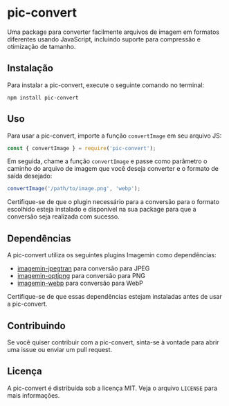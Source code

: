 # pic-convert

Uma package para converter facilmente arquivos de imagem em formatos diferentes usando JavaScript, incluindo suporte para compressão e otimização de tamanho.

## Instalação

Para instalar a pic-convert, execute o seguinte comando no terminal:

```
npm install pic-convert
```

## Uso

Para usar a pic-convert, importe a função `convertImage` em seu arquivo JS:

```javascript
const { convertImage } = require('pic-convert');
```

Em seguida, chame a função `convertImage` e passe como parâmetro o caminho do arquivo de imagem que você deseja converter e o formato de saída desejado:

```javascript
convertImage('/path/to/image.png', 'webp');
```

Certifique-se de que o plugin necessário para a conversão para o formato escolhido esteja instalado e disponível na sua package para que a conversão seja realizada com sucesso.

## Dependências

A pic-convert utiliza os seguintes plugins Imagemin como dependências:

- [imagemin-jpegtran](https://www.npmjs.com/package/imagemin-jpegtran) para conversão para JPEG
- [imagemin-optipng](https://www.npmjs.com/package/imagemin-optipng) para conversão para PNG
- [imagemin-webp](https://www.npmjs.com/package/imagemin-webp) para conversão para WebP

Certifique-se de que essas dependências estejam instaladas antes de usar a pic-convert.

## Contribuindo

Se você quiser contribuir com a pic-convert, sinta-se à vontade para abrir uma issue ou enviar um pull request.

## Licença

A pic-convert é distribuída sob a licença MIT. Veja o arquivo `LICENSE` para mais informações.
